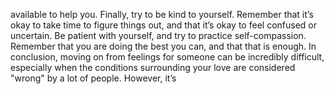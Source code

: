 available to help you. Finally, try
to be kind to yourself. Remember
that it’s okay to take time to figure
things out, and that it’s okay to
feel confused or uncertain. Be
patient with yourself, and try to
practice self-compassion.
Remember that you are doing the
best you can, and that that is
enough. In conclusion, moving on
from feelings for someone can be
incredibly difficult, especially when
the conditions surrounding your
love are considered "wrong" by a
lot of people. However, it’s